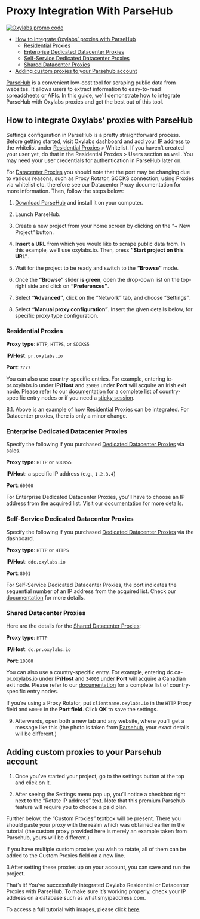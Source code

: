 # Proxy Integration With ParseHub

[![Oxylabs promo code](https://user-images.githubusercontent.com/129506779/250792357-8289e25e-9c36-4dc0-a5e2-2706db797bb5.png)](https://oxylabs.go2cloud.org/aff_c?offer_id=7&aff_id=877&url_id=112) 

- [How to integrate Oxylabs’ proxies with ParseHub](how-to-integrate-oxylabs-proxies-with-parseHub)
    - [Residential Proxies](residential-proxies)
    - [Enterprise Dedicated Datacenter Proxies](enterprise-dedicated-datacenter-proxies)
    - [Self-Service Dedicated Datacenter Proxies](self-service-dedicated-datacenter-proxies)
    - [Shared Datacenter Proxies](shared-datacenter-proxies)
 - [Adding custom proxies to your Parsehub account](adding-custom-proxies-to-your-parsehub-account)
   
[ParseHub](https://www.parsehub.com/) is a convenient low-cost tool for scraping public data from websites. It allows users to extract information to easy-to-read spreadsheets or APIs. In this guide, we'll demonstrate how to integrate ParseHub with Oxylabs proxies and get the best out of this tool. 

## How to integrate Oxylabs’ proxies with ParseHub

Settings configuration in ParseHub is a pretty straightforward process. Before getting started, visit Oxylabs [dashboard](https://dashboard.oxylabs.io/en/) and add [your IP address](https://whatismyipaddress.com/) to the whitelist under [Residential Proxies](https://oxylabs.io/products/residential-proxy-pool) > Whitelist. If you haven’t created your user yet, do that in the Residential Proxies > Users section as well. You may need your user credentials for authentication in ParseHub later on. 

For [Datacenter Proxies](https://oxylabs.io/products/datacenter-proxies) you should note that the port may be changing due to various reasons, such as Proxy Rotator,  SOCKS connection, using Proxies via whitelist etc. therefore see our Datacenter Proxy documentation for more information. Then, follow the steps below: 

1. [Download ParseHub](https://www.parsehub.com/quickstart) and install it on your computer.

2. Launch ParseHub.

3. Create a new project from your home screen by clicking on the “+ New Project” button.

4. **Insert a URL** from which you would like to scrape public data from. In this example, we’ll use oxylabs.io. Then, press **“Start project on this URL”**.

5. Wait for the  project to be ready and switch to the **“Browse”** mode.

6. Once the **“Browse”** slider **is green**, open the drop-down list on the top-right side and click on **“Preferences”**.

7. Select **“Advanced”**, click on the “Network” tab, and choose “Settings”.

8. Select **“Manual proxy configuration”**. Insert the given details below, for specific proxy type configuration.

### Residential Proxies

**Proxy type**: `HTTP`, `HTTPS`, or `SOCKS5`

**IP/Host**: `pr.oxylabs.io`

**Port**: `7777` 

You can also use country-specific entries. For example, entering ie-pr.oxylabs.io under **IP/Host** and `25000` under **Port** will acquire an Irish exit node. Please refer to our [documentation](https://developers.oxylabs.io/proxies/residential-proxies/country-specific-entry-nodes) for a complete list of country-specific entry nodes or if you need a [sticky session](https://developers.oxylabs.io/proxies/residential-proxies/session-control/sticky-proxy-entry-nodes).

8.1. Above is an example of how Residential Proxies can be integrated. For Datacenter proxies, there is only a minor change.

### Enterprise Dedicated Datacenter Proxies

Specify the following if you purchased [Dedicated Datacenter Proxies](https://oxylabs.io/products/datacenter-proxies/dedicated-datacenter-proxies) via sales.

**Proxy type**: `HTTP` or `SOCKS5`

**IP/Host**: a specific IP address (e.g., `1.2.3.4`)

**Port**: `60000`

For Enterprise Dedicated Datacenter Proxies, you’ll have to choose an IP address from the acquired list. Visit our [documentation](https://developers.oxylabs.io/proxies/dedicated-datacenter-proxies/enterprise/proxy-lists) for more details.

### Self-Service Dedicated Datacenter Proxies

Specify the following if you purchased [Dedicated Datacenter Proxies](https://oxylabs.io/products/datacenter-proxies/dedicated-datacenter-proxies) via the dashboard.

**Proxy type**: `HTTP` or `HTTPS`

**IP/Host**: `ddc.oxylabs.io`

**Port**: `8001`

For Self-Service Dedicated Datacenter Proxies, the port indicates the sequential number of an IP address from the acquired list. Check our [documentation](https://developers.oxylabs.io/proxies/dedicated-datacenter-proxies/self-service/proxy-list) for more details.

### Shared Datacenter Proxies

Here are the details for the [Shared Datacenter Proxies](https://oxylabs.io/products/datacenter-proxies/shared): 

**Proxy type**: `HTTP`

**IP/Host**: `dc.pr.oxylabs.io`

**Port**: `10000`

You can also use a country-specific entry. For example, entering dc.ca-pr.oxylabs.io under **IP/Host** and `34000` under **Port** will acquire a Canadian exit node. Please refer to our [documentation](https://developers.oxylabs.io/proxies/shared-datacenter-proxies/select-country) for a complete list of country-specific entry nodes.

If you’re using a Proxy Rotator, put `clientname.oxylabs.io` in the `HTTP` Proxy field and `60000` in the **Port field**. Click **OK** to save the settings.

9. Afterwards, open both a new tab and any website, where you’ll get a message like this (the photo is taken from [Parsehub](https://help.parsehub.com/hc/en-us/articles/115001324853-Adding-Custom-Proxies-to-ParseHub-for-all-Paid-Plans), your exact details will be different.)

## Adding custom proxies to your Parsehub account

1. Once you’ve started your project, go to the settings button at the top and click on it.

2. After seeing the Settings menu pop up, you’ll notice a checkbox right next to the “Rotate IP address” text. Note that this premium Parsehub feature will require you to choose a paid plan.

Further below, the “Custom Proxies” textbox will be present. There you should paste your proxy with the realm which was obtained earlier in the tutorial (the custom proxy provided here is merely an example taken from Parsehub, yours will be different.) 

If you have multiple custom proxies you wish to rotate, all of them can be added to the Custom Proxies field on a new line.

3.After setting these proxies up on your account, you can save and run the project.

That’s it! You’ve successfully integrated Oxylabs Residential or Datacenter Proxies with ParseHub. To make sure it’s working properly, check your IP address on a database such as whatismyipaddress.com. 

To access a full tutorial with images, please click [here](https://oxylabs.io/blog/proxy-integration-with-parsehub). 
